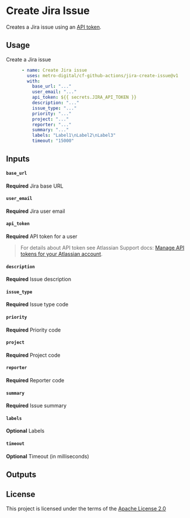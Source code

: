 # Create Jira Issue

Creates a Jira issue using an [API token][1].

## Usage

Create a Jira issue

```yaml
      - name: Create Jira issue
        uses: metro-digital/cf-github-actions/jira-create-issue@v1
        with:
          base_url: "..."
          user_email: "..."
          api_token: ${{ secrets.JIRA_API_TOKEN }}
          description: "..."
          issue_type: "..."
          priority: "..."
          project: "..."
          reporter: "..."
          summary: "..."
          labels: "Label1\nLabel2\nLabel3"
          timeout: "15000"
```

## Inputs

#### `base_url`

**Required** Jira base URL

#### `user_email`

**Required** Jira user email

#### `api_token`

**Required** API token for a user

> For details about API token see Atlassian Support docs: [Manage API tokens for your Atlassian account][1].

#### `description`

**Required** Issue description

#### `issue_type`

**Required** Issue type code

#### `priority`

**Required** Priority code

#### `project`

**Required** Project code

#### `reporter`

**Required** Reporter code

#### `summary`

**Required** Issue summary

#### `labels`

**Optional** Labels

#### `timeout`

**Optional** Timeout (in milliseconds)

## Outputs

## License

This project is licensed under the terms of the [Apache License 2.0](../LICENSE)

[1]: https://support.atlassian.com/atlassian-account/docs/manage-api-tokens-for-your-atlassian-account/

